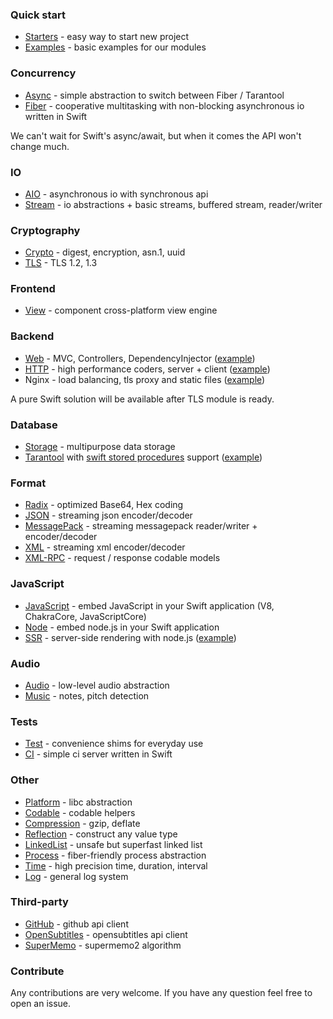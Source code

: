 ### Quick start

* [Starters](https://github.com/swift-stack/starters) - easy way to start new project
* [Examples](https://github.com/swift-stack/examples) - basic examples for our modules

### Concurrency

* [Async](https://github.com/swift-stack/async) - simple abstraction to switch between Fiber / Tarantool
* [Fiber](https://github.com/swift-stack/fiber) - cooperative multitasking with non-blocking asynchronous io written in Swift

We can't wait for Swift's async/await, but when it comes the API won't change much.

### IO

* [AIO](https://github.com/swift-stack/aio) - asynchronous io with synchronous api
* [Stream](https://github.com/swift-stack/stream) - io abstractions + basic streams, buffered stream, reader/writer

### Cryptography

* [Crypto](https://github.com/swift-stack/crypto) - digest, encryption, asn.1, uuid
* [TLS](https://github.com/swift-stack/tls) - TLS 1.2, 1.3

### Frontend

* [View](https://github.com/swift-stack/view) - component cross-platform view engine

### Backend

* [Web](https://github.com/swift-stack/web) - MVC, Controllers, DependencyInjector ([example](https://github.com/swift-stack/examples/tree/master/web))
* [HTTP](https://github.com/swift-stack/http) - high performance coders, server + client ([example](https://github.com/swift-stack/examples/tree/master/http))
* Nginx - load balancing, tls proxy and static files ([example](https://github.com/swift-stack/examples/tree/master/nginx-spa))

A pure Swift solution will be available after TLS module is ready.<br>

### Database

* [Storage](https://github.com/swift-stack/storage) - multipurpose data storage
* [Tarantool](https://github.com/swift-stack/tarantool) with [swift stored procedures](https://github.com/swift-stack/tarantool#tarantool-module) support ([example](https://github.com/swift-stack/examples/tree/master/tarantool))<br>

### Format

* [Radix](https://github.com/swift-stack/radix) - optimized Base64, Hex coding
* [JSON](https://github.com/swift-stack/json) - streaming json encoder/decoder
* [MessagePack](https://github.com/swift-stack/messagepack) - streaming messagepack reader/writer + encoder/decoder
* [XML](https://github.com/swift-stack/xml) - streaming xml encoder/decoder
* [XML-RPC](https://github.com/swift-stack/xml-rpc) - request / response codable models

### JavaScript

* [JavaScript](https://github.com/swift-stack/javascript) - embed JavaScript in your Swift application (V8, ChakraCore, JavaScriptCore)
* [Node](https://github.com/swift-stack/node) - embed node.js in your Swift application
* [SSR](https://github.com/swift-stack/ssr) - server-side rendering with node.js ([example](https://github.com/swift-stack/examples/tree/master/server-side-rendering))

### Audio

* [Audio](https://github.com/swift-stack/audio) - low-level audio abstraction
* [Music](https://github.com/swift-stack/music) - notes, pitch detection

### Tests

* [Test](https://github.com/swift-stack/test) - convenience shims for everyday use
* [CI](https://github.com/swift-stack/continuous-integration) - simple ci server written in Swift

### Other

* [Platform](https://github.com/swift-stack/platform) - libc abstraction
* [Codable](https://github.com/swift-stack/codable) - codable helpers
* [Compression](https://github.com/swift-stack/compression) - gzip, deflate
* [Reflection](https://github.com/swift-stack/reflection) - construct any value type
* [LinkedList](https://github.com/swift-stack/linked-list) - unsafe but superfast linked list
* [Process](https://github.com/swift-stack/process) - fiber-friendly process abstraction
* [Time](https://github.com/swift-stack/time) - high precision time, duration, interval
* [Log](https://github.com/swift-stack/log) - general log system

### Third-party

* [GitHub](https://github.com/swift-stack/github) - github api client
* [OpenSubtitles](https://github.com/swift-stack/opensubtitles) - opensubtitles api client
* [SuperMemo](https://github.com/swift-stack/supermemo) - supermemo2 algorithm

### Contribute

Any contributions are very welcome. If you have any question feel free to open an issue.<br/>
